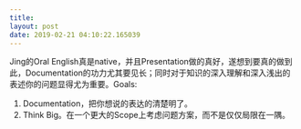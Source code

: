 ```yaml
---
title: 
layout: post
date: 2019-02-21 04:10:22.165039
---
```


Jing的Oral English真是native，并且Presentation做的真好，遂想到要真的做到此，Documentation的功力尤其要见长；同时对于知识的深入理解和深入浅出的表述你的问题显得尤为重要。Goals:

1. Documentation，把你想说的表达的清楚明了。
2. Think Big。在一个更大的Scope上考虑问题方案，而不是仅仅局限在一隅。